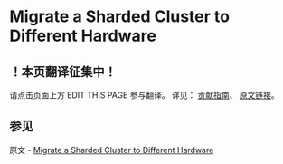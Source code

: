 # Migrate a Sharded Cluster to Different Hardware

## ！本页翻译征集中！

请点击页面上方 EDIT THIS PAGE 参与翻译。
详见：
[贡献指南]( https://github.com/JinMuInfo/MongoDB-Manual-zh/blob/master/CONTRIBUTING.md )、
[原文链接](  https://docs.mongodb.com/manual/tutorial/migrate-sharded-cluster-to-new-hardware/  )。

## 参见

原文 - [Migrate a Sharded Cluster to Different Hardware]( https://docs.mongodb.com/manual/tutorial/migrate-sharded-cluster-to-new-hardware/ )

